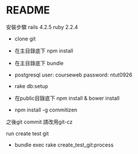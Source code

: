 README
===

安裝步驟
rails 4.2.5
ruby 2.2.4


* clone git 

* 在主目錄底下 npm install 

* 在主目錄底下 bundle

* postgresql 
user: courseweb
password: ntut0926

* rake db:setup

* 在public目錄底下 npm install & bower install

* npm install -g commitizen

之後git commit 請改用git-cz


run create test git

*  bundle exec rake create_test_git:process
